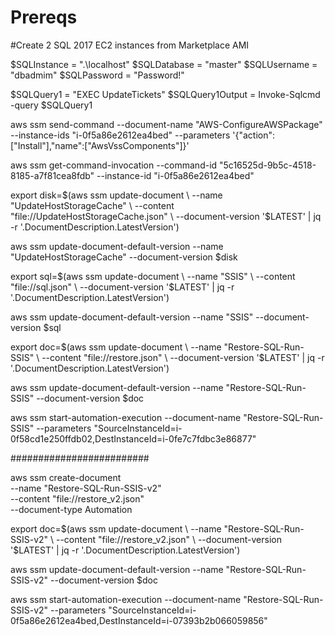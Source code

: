 # Prereqs
#Create 2 SQL 2017 EC2 instances from Marketplace AMI

$SQLInstance = ".\localhost"
$SQLDatabase = "master"
$SQLUsername = "dbadmim"
$SQLPassword = "Password!" 

$SQLQuery1 = "EXEC UpdateTickets"
$SQLQuery1Output = Invoke-Sqlcmd -query $SQLQuery1 

aws ssm send-command --document-name "AWS-ConfigureAWSPackage" --instance-ids "i-0f5a86e2612ea4bed" --parameters '{"action":["Install"],"name":["AwsVssComponents"]}'

aws ssm get-command-invocation --command-id "5c16525d-9b5c-4518-8185-a7f81cea8fdb" --instance-id "i-0f5a86e2612ea4bed"

export disk=$(aws ssm update-document \
    --name "UpdateHostStorageCache" \
    --content "file://UpdateHostStorageCache.json" \
    --document-version '$LATEST' | jq -r '.DocumentDescription.LatestVersion')

aws ssm update-document-default-version --name "UpdateHostStorageCache" --document-version $disk


export sql=$(aws ssm update-document \
    --name "SSIS" \
    --content "file://sql.json" \
    --document-version '$LATEST' | jq -r '.DocumentDescription.LatestVersion')

aws ssm update-document-default-version --name "SSIS" --document-version $sql

export doc=$(aws ssm update-document \
    --name "Restore-SQL-Run-SSIS" \
    --content "file://restore.json" \
    --document-version '$LATEST' | jq -r '.DocumentDescription.LatestVersion')

aws ssm update-document-default-version --name "Restore-SQL-Run-SSIS" --document-version $doc

aws ssm start-automation-execution --document-name "Restore-SQL-Run-SSIS" --parameters "SourceInstanceId=i-0f58cd1e250ffdb02,DestInstanceId=i-0fe7c7fdbc3e86877"

#########################

aws ssm create-document \
    --name "Restore-SQL-Run-SSIS-v2" \
    --content "file://restore_v2.json" \
    --document-type Automation


export doc=$(aws ssm update-document \
    --name "Restore-SQL-Run-SSIS-v2" \
    --content "file://restore_v2.json" \
    --document-version '$LATEST' | jq -r '.DocumentDescription.LatestVersion')

aws ssm update-document-default-version --name "Restore-SQL-Run-SSIS-v2" --document-version $doc

aws ssm start-automation-execution --document-name "Restore-SQL-Run-SSIS-v2" --parameters "SourceInstanceId=i-0f5a86e2612ea4bed,DestInstanceId=i-07393b2b066059856"